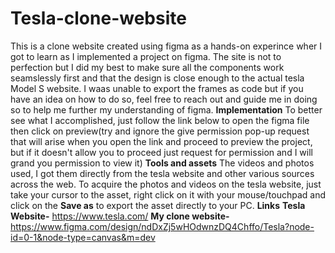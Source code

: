 # Tesla-clone-website
This is a clone website created using figma as a hands-on experince wher I got to learn as I implemented a project on figma. The site is not to perfection but I did my best to make sure all the components work seamslessly first and that the design is close enough to the actual tesla Model S website. I waas unable to export the frames as code but if you have an idea on how to do so, feel free to reach out and guide me in doing so to help me further my understanding of figma.
**Implementation**
To better see what I accomplished, just follow the link below to open the figma file then click on preview(try and ignore the give permission pop-up request that will arise when you open the link and proceed to preview the project, but if it doesn't allow you to proceed just request for permission and I will grand you permission to view it)
**Tools and assets**
The videos and photos used, I got them directly from the tesla website and other various sources across the web. To acquire the photos and videos on the tesla website, just take your cursor to the asset, right click on it with your mouse/touchpad and click on the **Save as** to export the asset directly to your PC.
**Links**
**Tesla Website-** https://www.tesla.com/
**My clone website-** https://www.figma.com/design/ndDxZj5wHOdwnzDQ4Chffo/Tesla?node-id=0-1&node-type=canvas&m=dev
